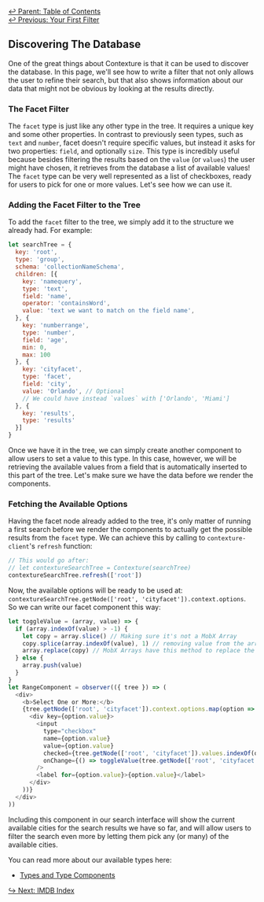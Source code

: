 ﻿[↩  Parent: Table of Contents](../README.md)  
[↩  Previous: Your First Filter](your-first-filter.md)

## Discovering The Database

One of the great things about Contexture is that it can be used to
discover the database. In this page, we'll see how to write a filter
that not only allows the user to refine their search, but that also
shows information about our data that might not be obvious by looking
at the results directly.

### The Facet Filter

The `facet` type is just like any other type in the tree. It requires
a unique key and some other properties. In contrast to previously seen
types, such as `text` and `number`, facet doesn't require specific
values, but instead it asks for two properties: `field`, and
optionally `size`. This type is incredibly useful because besides
filtering the results based on the `value` (or `values`) the user
might have chosen, it retrieves from the database a list of available
values! The `facet` type can be very well represented as a list of
checkboxes, ready for users to pick for one or more values. Let's see
how we can use it.

### Adding the Facet Filter to the Tree

To add the `facet` filter to the tree, we simply add it to the
structure we already had. For example:

```javascript
let searchTree = {
  key: 'root',
  type: 'group',
  schema: 'collectionNameSchema',
  children: [{
    key: 'namequery',
    type: 'text',
    field: 'name',
    operator: 'containsWord',
    value: 'text we want to match on the field name',
  }, {
    key: 'numberrange',
    type: 'number',
    field: 'age',
    min: 0,
    max: 100
  }, {
    key: 'cityfacet',
    type: 'facet',
    field: 'city',
    value: 'Orlando', // Optional
    // We could have instead `values` with ['Orlando', 'Miami']
  }, {
    key: 'results',
    type: 'results'
  }]
}
```

Once we have it in the tree, we can simply create another component to
allow users to set a value to this type. In this case, however, we
will be retrieving the available values from a field that is
automatically inserted to this part of the tree. Let's make sure we
have the data before we render the components.

### Fetching the Available Options

Having the facet node already added to the tree, it's only matter of
running a first search before we render the components to actually get
the possible results from the `facet` type. We can achieve this by
calling to `contexture-client`'s `refresh` function:

```javascript
// This would go after:
// let contextureSearchTree = Contexture(searchTree)
contextureSearchTree.refresh(['root'])
```

Now, the available options will be ready to be used at:
`contextureSearchTree.getNode(['root', 'cityfacet']).context.options`.
So we can write our facet component this way:

```javascript
let toggleValue = (array, value) => {
  if (array.indexOf(value) > -1) {
    let copy = array.slice() // Making sure it's not a MobX Array
    copy.splice(array.indexOf(value), 1) // removing value from the array
    array.replace(copy) // MobX Arrays have this method to replace the array's inner values
  } else {
    array.push(value)
  }
}
let RangeComponent = observer(({ tree }) => (
  <div>
    <b>Select One or More:</b>
    {tree.getNode(['root', 'cityfacet']).context.options.map(option => (
      <div key={option.value}>
        <input
          type="checkbox"
          name={option.value}
          value={option.value}
          checked={tree.getNode(['root', 'cityfacet']).values.indexOf(option.value) > -1}
          onChange={() => toggleValue(tree.getNode(['root', 'cityfacet']).values, option.value)}
        />
        <label for={option.value}>{option.value}</label>
      </div>
    ))}
  </div>
))
```

Including this component in our search interface will show the current
available cities for the search results we have so far, and will allow
users to filter the search even more by letting them pick any (or many)
of the available cities.

You can read more about our available types here:

- [Types and Type Components](../types/README.md)

[↪ Next: IMDB Index](imdb-example.md)
